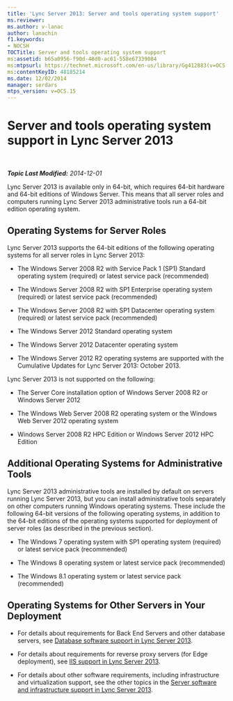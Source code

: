 ```yaml
---
title: 'Lync Server 2013: Server and tools operating system support'
ms.reviewer: 
ms.author: v-lanac
author: lanachin
f1.keywords:
- NOCSH
TOCTitle: Server and tools operating system support
ms:assetid: b65a0956-f90d-48d0-ac61-558e67339084
ms:mtpsurl: https://technet.microsoft.com/en-us/library/Gg412883(v=OCS.15)
ms:contentKeyID: 48185214
ms.date: 12/02/2014
manager: serdars
mtps_version: v=OCS.15
---
```


# Server and tools operating system support in Lync Server 2013

<div data-xmlns="http://www.w3.org/1999/xhtml">

<div class="topic" data-xmlns="http://www.w3.org/1999/xhtml" data-msxsl="urn:schemas-microsoft-com:xslt" data-cs="https://msdn.microsoft.com/">

<div data-asp="https://msdn2.microsoft.com/asp">



</div>

<div id="mainSection">

<div id="mainBody">

<span> </span>

_**Topic Last Modified:** 2014-12-01_

Lync Server 2013 is available only in 64-bit, which requires 64-bit hardware and 64-bit editions of Windows Server. This means that all server roles and computers running Lync Server 2013 administrative tools run a 64-bit edition operating system.

<div>

## Operating Systems for Server Roles

Lync Server 2013 supports the 64-bit editions of the following operating systems for all server roles in Lync Server 2013:

  - The Windows Server 2008 R2 with Service Pack 1 (SP1) Standard operating system (required) or latest service pack (recommended)

  - The Windows Server 2008 R2 with SP1 Enterprise operating system (required) or latest service pack (recommended)

  - The Windows Server 2008 R2 with SP1 Datacenter operating system (required) or latest service pack (recommended)

  - The Windows Server 2012 Standard operating system

  - The Windows Server 2012 Datacenter operating system

  - The Windows Server 2012 R2 operating systems are supported with the Cumulative Updates for Lync Server 2013: October 2013.

Lync Server 2013 is not supported on the following:

  - The Server Core installation option of Windows Server 2008 R2 or Windows Server 2012

  - The Windows Web Server 2008 R2 operating system or the Windows Web Server 2012 operating system

  - Windows Server 2008 R2 HPC Edition or Windows Server 2012 HPC Edition

</div>

<div>

## Additional Operating Systems for Administrative Tools

Lync Server 2013 administrative tools are installed by default on servers running Lync Server 2013, but you can install administrative tools separately on other computers running Windows operating systems. These include the following 64-bit versions of the following operating systems, in addition to the 64-bit editions of the operating systems supported for deployment of server roles (as described in the previous section).

  - The Windows 7 operating system with SP1 operating system (required) or latest service pack (recommended)

  - The Windows 8 operating system or latest service pack (recommended)

  - The Windows 8.1 operating system or latest service pack (recommended)

</div>

<div>

## Operating Systems for Other Servers in Your Deployment

  - For details about requirements for Back End Servers and other database servers, see [Database software support in Lync Server 2013](lync-server-2013-database-software-support.md).

  - For details about requirements for reverse proxy servers (for Edge deployment), see [IIS support in Lync Server 2013](lync-server-2013-iis-support.md).

  - For details about other software requirements, including infrastructure and virtualization support, see the other topics in the [Server software and infrastructure support in Lync Server 2013](lync-server-2013-server-software-and-infrastructure-support.md).

</div>

</div>

<span> </span>

</div>

</div>

</div>

